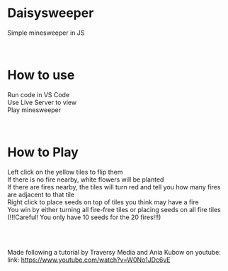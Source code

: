 # Daisysweeper
Simple minesweeper in JS

<br>

# How to use
Run code in VS Code
<br>
Use Live Server to view
<br>
Play minesweeper

<br>

# How to Play
Left click on the yellow tiles to flip them
<br>
If there is no fire nearby, white flowers will be planted
<br>
If there are fires nearby, the tiles will turn red and tell you how many fires are adjacent to that tile
<br>
Right click to place seeds on top of tiles you think may have a fire
<br>
You win by either turning all fire-free tiles or placing seeds on all fire tiles
<br>
(!!!Careful! You only have 10 seeds for the 20 fires!!!)

<br>
<br>

Made following a tutorial by Traversy Media and Ania Kubow on youtube:
<br>
link: https://www.youtube.com/watch?v=W0No1JDc6vE
